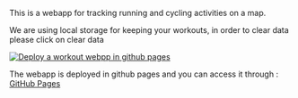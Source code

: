 This is a webapp for tracking running and cycling activities on a map.

We are using local storage for keeping your workouts, in order to clear data please click on clear data

[![Deploy a workout webpp in github pages](https://github.com/nikosathanasopoulos/js_Map_Webapp_Workouts/actions/workflows/ci.yml/badge.svg?branch=main)](https://github.com/nikosathanasopoulos/js_Map_Webapp_Workouts/actions/workflows/ci.yml)

The webapp is deployed in github pages and you can access it through :
[GitHub Pages](https://nikosathanasopoulos.github.io/js_Map_Webapp_Workouts/)